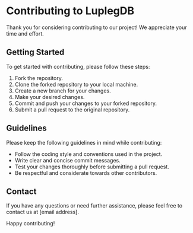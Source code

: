 # Contributing to LuplegDB

Thank you for considering contributing to our project! We appreciate your time and effort.

## Getting Started

To get started with contributing, please follow these steps:

1. Fork the repository.
2. Clone the forked repository to your local machine.
3. Create a new branch for your changes.
4. Make your desired changes.
5. Commit and push your changes to your forked repository.
6. Submit a pull request to the original repository.

## Guidelines

Please keep the following guidelines in mind while contributing:

- Follow the coding style and conventions used in the project.
- Write clear and concise commit messages.
- Test your changes thoroughly before submitting a pull request.
- Be respectful and considerate towards other contributors.

## Contact

If you have any questions or need further assistance, please feel free to contact us at [email address].

Happy contributing!
